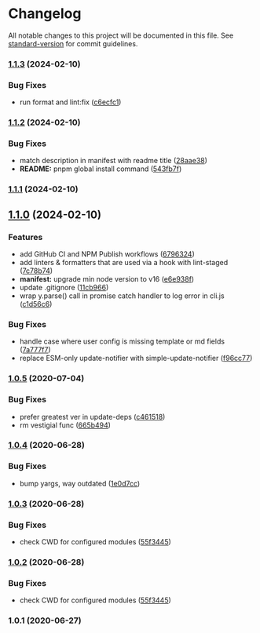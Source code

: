 # Changelog

All notable changes to this project will be documented in this file. See [standard-version](https://github.com/conventional-changelog/standard-version) for commit guidelines.

### [1.1.3](https://github.com/f3rno64/http-server-md/compare/v1.1.2...v1.1.3) (2024-02-10)


### Bug Fixes

* run format and lint:fix ([c6ecfc1](https://github.com/f3rno64/http-server-md/commit/c6ecfc1b516bba2297e811f1b332a5005bbecbc5))

### [1.1.2](https://github.com/f3rno64/http-server-md/compare/v1.1.1...v1.1.2) (2024-02-10)


### Bug Fixes

* match description in manifest with readme title ([28aae38](https://github.com/f3rno64/http-server-md/commit/28aae38201a8796ea0b440c08dfc68592a2d2102))
* **README:** pnpm global install command ([543fb7f](https://github.com/f3rno64/http-server-md/commit/543fb7fd027ab9dc6846d190864175950edd3c91))

### [1.1.1](https://github.com/f3rno64/http-server-md/compare/v1.1.0...v1.1.1) (2024-02-10)

## [1.1.0](https://github.com/f3rno64/http-server-md/compare/v1.0.5...v1.1.0) (2024-02-10)


### Features

* add GitHub CI and NPM Publish workflows ([6796324](https://github.com/f3rno64/http-server-md/commit/679632458148047ae653bb9a7d471423604b0689))
* add linters & formatters that are used via a hook with lint-staged ([7c78b74](https://github.com/f3rno64/http-server-md/commit/7c78b74612d2e836262502cd5c93b4ab36e488a0))
* **manifest:** upgrade min node version to v16 ([e6e938f](https://github.com/f3rno64/http-server-md/commit/e6e938f0bd73133f60b81fd2549c3c2cc6ccd068))
* update .gitignore ([11cb966](https://github.com/f3rno64/http-server-md/commit/11cb966793e5eda0e45bd91d6e78ad8ef00f4390))
* wrap y.parse() call in promise catch handler to log error in cli.js ([c1d56c6](https://github.com/f3rno64/http-server-md/commit/c1d56c65a46c2e70cdfb280dc6e2120b9972f8fc))


### Bug Fixes

* handle case where user config is missing template or md fields ([7a777f7](https://github.com/f3rno64/http-server-md/commit/7a777f77970810df732cf7030dfdb50f77cbfcc0))
* replace ESM-only update-notifier with simple-update-notifier ([f96cc77](https://github.com/f3rno64/http-server-md/commit/f96cc772fc79186aa0f56012626a26b8a67c4ff7))

### [1.0.5](https://github.com/f3rno64/http-server-md/compare/v1.0.4...v1.0.5) (2020-07-04)


### Bug Fixes

* prefer greatest ver in update-deps ([c461518](https://github.com/f3rno64/http-server-md/commit/c461518511a6300b1fb1a3c2581d543149c6f7da))
* rm vestigial func ([665b494](https://github.com/f3rno64/http-server-md/commit/665b49471fdc2f454033640b0c69bd44bbb71d6c))

### [1.0.4](https://github.com/f3rno64/http-server-md/compare/v1.0.3...v1.0.4) (2020-06-28)


### Bug Fixes

* bump yargs, way outdated ([1e0d7cc](https://github.com/f3rno64/http-server-md/commit/1e0d7ccd9cdd68c71f3ecbbe4230f9c98570d8f9))

### [1.0.3](https://github.com/f3rno64/http-server-md/compare/v1.0.1...v1.0.3) (2020-06-28)


### Bug Fixes

* check CWD for configured modules ([55f3445](https://github.com/f3rno64/http-server-md/commit/55f3445da4eb0f21ca4e303e8412f9d4250f5729))

### [1.0.2](https://github.com/f3rno64/http-server-md/compare/v1.0.1...v1.0.2) (2020-06-28)


### Bug Fixes

* check CWD for configured modules ([55f3445](https://github.com/f3rno64/http-server-md/commit/55f3445da4eb0f21ca4e303e8412f9d4250f5729))

### 1.0.1 (2020-06-27)
